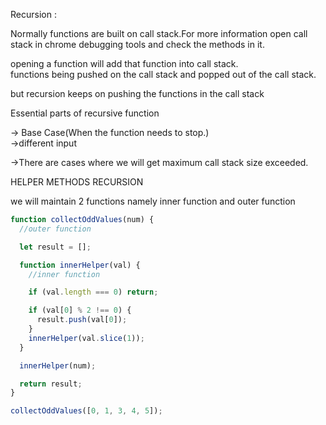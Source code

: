 Recursion :

Normally functions are built on call stack.For more information open call stack in chrome debugging tools and check the methods in it.<br />

opening a function will add that function into call stack.<br />
functions being pushed on the call stack and popped out of the call stack.<br />

but recursion keeps on pushing the functions in the call stack<br />

Essential parts of recursive function<br />

-> Base Case(When the function needs to stop.)<br />
->different input<br />

->There are cases where we will get maximum call stack size exceeded.<br />

HELPER METHODS RECURSION

we will maintain 2 functions namely inner function and outer function

```javascript
function collectOddValues(num) {
  //outer function

  let result = [];

  function innerHelper(val) {
    //inner function

    if (val.length === 0) return;

    if (val[0] % 2 !== 0) {
      result.push(val[0]);
    }
    innerHelper(val.slice(1));
  }

  innerHelper(num);

  return result;
}

collectOddValues([0, 1, 3, 4, 5]);
```
